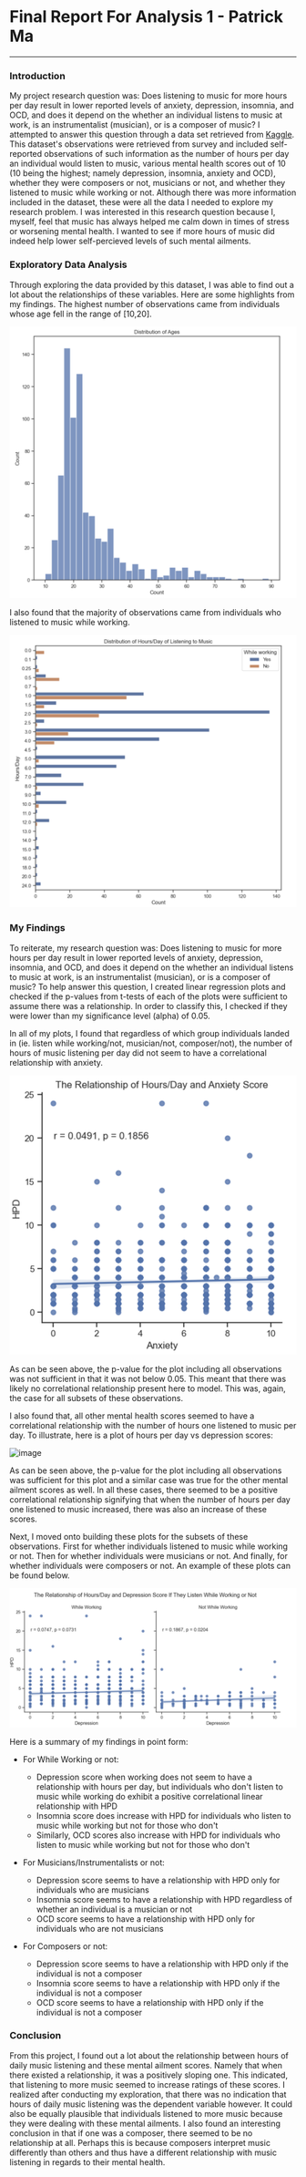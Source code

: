 # Final Report For Analysis 1 - Patrick Ma

---------

### Introduction

My project research question was: Does listening to music for more hours per day result in lower reported levels of anxiety, depression, insomnia, and OCD, and does it depend on the whether an individual listens to music at work, is an instrumentalist (musician), or is a composer of music? I attempted to answer this question through a data set retrieved from [Kaggle](https://www.kaggle.com/datasets/catherinerasgaitis/mxmh-survey-results?resource=download). This dataset's observations were retrieved from survey and included self-reported observations of such information as the number of hours per day an individual would listen to music, various mental health scores out of 10 (10 being the highest; namely depression, insomnia, anxiety and OCD), whether they were composers or not, musicians or not, and whether they listened to music while working or not. Although there was more information included in the dataset, these were all the data I needed to explore my research problem. I was interested in this research question because I, myself, feel that music has always helped me calm down in times of stress or worsening mental health. I wanted to see if more hours of music did indeed help lower self-percieved levels of such mental ailments.

### Exploratory Data Analysis
Through exploring the data provided by this dataset, I was able to find out a lot about the relationships of these variables. Here are some highlights from my findings. The highest number of observations came from individuals whose age fell in the range of [10,20].

![image](./images/EDA1-A1.png)

I also found that the majority of observations came from individuals who listened to music while working.

![image](./images/EDA2-A1.png)

### My Findings

To reiterate, my research question was: Does listening to music for more hours per day result in lower reported levels of anxiety, depression, insomnia, and OCD, and does it depend on the whether an individual listens to music at work, is an instrumentalist (musician), or is a composer of music? To help answer this question, I created linear regression plots and checked if the p-values from t-tests of each of the plots were sufficient to assume there was a relationship. In order to classify this, I checked if they were lower than my significance level (alpha) of 0.05.

In all of my plots, I found that regardless of which group individuals landed in (ie. listen while working/not, musician/not, composer/not), the number of hours of music listening per day did not seem to have a correlational relationship with anxiety.

![image](./images/plot1-A1.png)

As can be seen above, the p-value for the plot including all observations was not sufficient in that it was not below 0.05. This meant that there was likely no correlational relationship present here to model. This was, again, the case for all subsets of these observations.

I also found that, all other mental health scores seemed to have a correlational relationship with the number of hours one listened to music per day. To illustrate, here is a plot of hours per day vs depression scores:

![image](./images/plot2-A2.png)

As can be seen above, the p-value for the plot including all observations was sufficient for this plot and a similar case was true for the other mental ailment scores as well. In all these cases, there seemed to be a positive correlational relationship signifying that when the number of hours per day one listened to music increased, there was also an increase of these scores.

Next, I moved onto building these plots for the subsets of these observations. First for whether individuals listened to music while working or not. Then for whether individuals were musicians or not. And finally, for whether individuals were composers or not. An example of these plots can be found below.

![image](./images/plot3-A1.png)

Here is a summary of my findings in point form:

- For While Working or not:
    - Depression score when working does not seem to have a relationship with hours per day, but individuals who don't listen to music while working do exhibit a positive correlational linear relationship with HPD
    - Insomnia score does increase with HPD for individuals who listen to music while working but not for those who don't
    - Similarly, OCD scores also increase with HPD for individuals who listen to music while working but not for those who don't

- For Musicians/Instrumentalists or not:
    - Depression score seems to have a relationship with HPD only for individuals who are musicians
    - Insomnia score seems to have a relationship with HPD regardless of whether an individual is a musician or not
    - OCD score seems to have a relationship with HPD only for individuals who are not musicians

- For Composers or not:
    - Depression score seems to have a relationship with HPD only if the individual is not a composer
    - Insomnia score seems to have a relationship with HPD only if the individual is not a composer
    - OCD score seems to have a relationship with HPD only if the individual is not a composer

### Conclusion
From this project, I found out a lot about the relationship between hours of daily music listening and these mental ailment scores. Namely that when there existed a relationship, it was a positively sloping one. This indicated, that listening to more music seemed to increase ratings of these scores. I realized after conducting my exploration, that there was no indication that hours of daily music listening was the dependent variable however. It could also be equally plausible that individuals listened to more music because they were dealing with these mental ailments. I also found an interesting conclusion in that if one was a composer, there seemed to be no relationship at all. Perhaps this is because composers interpret music differently than others and thus have a different relationship with music listening in regards to their mental health.
